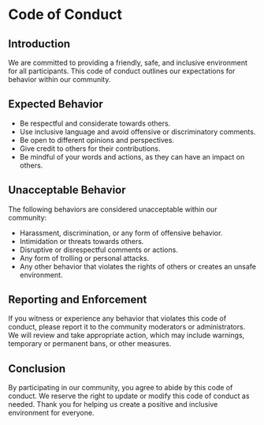 # Code of Conduct

## Introduction

We are committed to providing a friendly, safe, and inclusive environment for all participants. This code of conduct outlines our expectations for behavior within our community.

## Expected Behavior

- Be respectful and considerate towards others.
- Use inclusive language and avoid offensive or discriminatory comments.
- Be open to different opinions and perspectives.
- Give credit to others for their contributions.
- Be mindful of your words and actions, as they can have an impact on others.

## Unacceptable Behavior

The following behaviors are considered unacceptable within our community:

- Harassment, discrimination, or any form of offensive behavior.
- Intimidation or threats towards others.
- Disruptive or disrespectful comments or actions.
- Any form of trolling or personal attacks.
- Any other behavior that violates the rights of others or creates an unsafe environment.

## Reporting and Enforcement

If you witness or experience any behavior that violates this code of conduct, please report it to the community moderators or administrators. We will review and take appropriate action, which may include warnings, temporary or permanent bans, or other measures.

## Conclusion

By participating in our community, you agree to abide by this code of conduct. We reserve the right to update or modify this code of conduct as needed. Thank you for helping us create a positive and inclusive environment for everyone.

